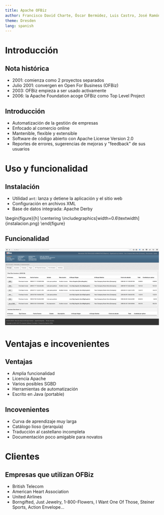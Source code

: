 ```yaml
---
title: Apache OFBiz
author: Francisco David Charte, Óscar Bermúdez, Luis Castro, José Ramón Trillo, José Carlos Entrena
theme: Dresden
lang: spanish
---
```


# Introducción
## Nota histórica

* 2001: comienza como 2 proyectos separados
* Julio 2001: convergen en Open For Business (OFBiz)
* 2003: OFBiz empieza a ser usado activamente
* 2006: la Apache Foundation acoge OFBiz como Top Level Project

## Introducción

* Automatización de la gestión de empresas
* Enfocado al comercio online
* Mantenible, flexible y extensible
* Software de código abierto con Apache License Version 2.0
* Reportes de errores, sugerencias de mejoras y "feedback" de sus usuarios

# Uso y funcionalidad

## Instalación

* Utilidad `ant`: lanza y detiene la aplicación y el sitio web
* Configuración en archivos XML
* Base de datos integrada: Apache Derby

\begin{figure}[h]
\centering
\includegraphics[width=0.6\textwidth]{instalacion.png}
\end{figure}

## Funcionalidad

![Aplicación web de Apache OFBiz](frontend.png)

# Ventajas e incovenientes

## Ventajas

* Amplia funcionalidad
* Licencia Apache
* Varios posibles SGBD
* Herramientas de automatización
* Escrito en Java (portable)

## Incovenientes

* Curva de aprendizaje muy larga
* Catálogo lioso (jerarquía)
* Traducción al castellano incompleta
* Documentación poco amigable para novatos

# Clientes

## Empresas que utilizan OFBiz
* British Telecom
* American Heart Association
* United Airlines
* Borngifted, Just Jewelry, 1-800-Flowers, I Want One Of Those, Steiner Sports, Action Envelope...
